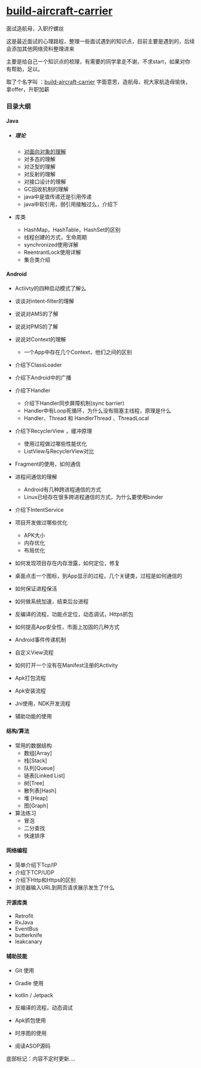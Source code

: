 # [build-aircraft-carrier](https://github.com/YaronWong/build-aircraft-carrier)


面试造航母，入职拧螺丝



这是最近面试的心理路程，整理一些面试遇到的知识点，目前主要是遇到的，后续会添加其他网络资料整理进来

主要是给自己一个知识点的梳理，有需要的同学拿走不谢，不求start，如果对你有帮助，足以。



取了个名字叫 ：[build-aircraft-carrier](https://github.com/YaronWong/build-aircraft-carrier) 字面意思，造航母，祝大家航造母愉快，拿offer，升职加薪



### 目录大纲

#### Java

- ##### 理论

  - [对面向对象的理解](https://github.com/YaronWong/build-aircraft-carrier/blob/master/docs/java/%E9%9D%A2%E5%90%91%E5%AF%B9%E8%B1%A1%E7%A8%8B%E5%BA%8F%E8%AE%BE%E8%AE%A1.md)
  - 对多态的理解
  - 对泛型的理解
  - 对反射的理解
  - 对接口设计的理解
  - GC回收机制的理解
  - java中是值传递还是引用传递
  - java中软引用，弱引用接触过么，介绍下

- 库类
  - HashMap，HashTable，HashSet的区别
  - 线程创建的方式，生命周期
  - synchronized使用详解
  - ReentrantLock使用详解
  - 集合类介绍

#### Android

- Actiivty的四种启动模式了解么
- 谈谈对intent-filter的理解
- 说说对AMS的了解
- 说说对PMS的了解
- 说说对Context的理解
  -  一个App中存在几个Context，他们之间的区别
- 介绍下ClassLoader
- 介绍下Android中的广播
- 介绍下Handler
  - 介绍下Handler同步屏障机制(sync barrier)
  -  Handler中有Loop死循环，为什么没有阻塞主线程，原理是什么
  -  Handler、Thread 和 HandlerThread 、ThreadLocal
- 介绍下RecyclerView ，缓冲原理
  -  使用过程做过哪些性能优化
  - ListView与RecyclerView对比
- Fragment的使用，如何通信
- 进程间通信的理解
  -  Android有几种跨进程通信的方式
  -  Linux已经存在很多跨进程通信的方式，为什么要使用binder

- 介绍下IntentService

- 项目开发做过哪些优化
  - APK大小
  - 内存优化
  - 布局优化

- 如何发现项目存在内存泄露，如何定位，修复
- 桌面点击一个图标，到App显示的过程，几个关键类，过程是如何通信的
-  如何保证进程保活
-  如何做系统加速，结束后台进程
-  反编译的流程，功能点定位，动态调试，Https抓包
-  如何提高App安全性，市面上加固的几种方式
-  Android事件传递机制
-  自定义View流程
-  如何打开一个没有在Manifest注册的Activity
-  Apk打包流程
-  Apk安装流程
-  Jni使用，NDK开发流程
- 辅助功能的使用

#### 结构/算法

- 常用的数据结构
  - 数组[Array]
  - 栈[Stack]
  - 队列[Queue]
  - 链表[Linked List]
  - 树[Tree]
  - 散列表[Hash]
  - 堆 [Heap]
  - 图[Graph]
- 算法练习
  - 冒泡
  - 二分查找
  - 快速排序

#### 网络编程

- 简单介绍下Tcp/IP
- 介绍下TCP/UDP
- 介绍下Http和Https的区别
- 浏览器输入URL到网页请求展示发生了什么

#### 开源库类

- Retrofit
- RxJava
- EventBus
- butterknife
- leakcanary

#### 辅助技能

- Git 使用

- Gradle 使用

- kotlin / Jetpack

- 反编译的流程，动态调试

- Apk抓包使用

- 时序图的使用

- 阅读ASOP源码

  

底部标记：内容不定时更新....